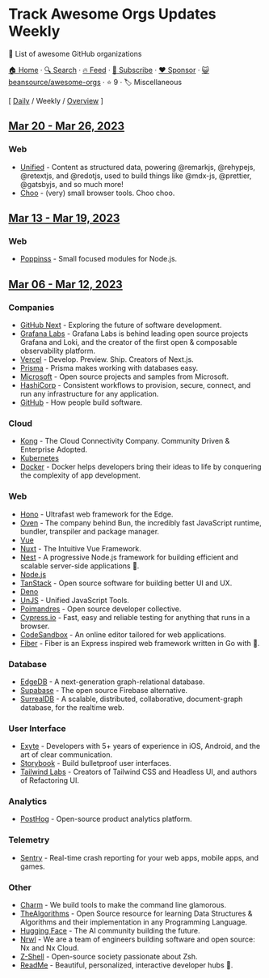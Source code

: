 # Track Awesome Orgs Updates Weekly

🥰 List of awesome GitHub organizations

[🏠 Home](/README.md) · [🔍 Search](https://www.trackawesomelist.com/search/) · [🔥 Feed](https://www.trackawesomelist.com/beansource/awesome-orgs/week/rss.xml) · [📮 Subscribe](https://trackawesomelist.us17.list-manage.com/subscribe?u=d2f0117aa829c83a63ec63c2f&id=36a103854c) · [❤️  Sponsor](https://github.com/sponsors/theowenyoung) · [😺 beansource/awesome-orgs](https://github.com/beansource/awesome-orgs) · ⭐ 9 · 🏷️ Miscellaneous

[ [Daily](/content/beansource/awesome-orgs/README.md) / Weekly / [Overview](/content/beansource/awesome-orgs/readme/README.md) ]

## [Mar 20 - Mar 26, 2023](/content/2023/12/README.md)

### Web

*   [Unified](https://github.com/unifiedjs) - Content as structured data, powering @remarkjs, @rehypejs, @retextjs, and @redotjs, used to build things like @mdx-js, @prettier, @gatsbyjs, and so much more!
*   [Choo](https://github.com/choojs) - (very) small browser tools. Choo choo.

## [Mar 13 - Mar 19, 2023](/content/2023/11/README.md)

### Web

*   [Poppinss](https://github.com/poppinss) - Small focused modules for Node.js.

## [Mar 06 - Mar 12, 2023](/content/2023/10/README.md)

### Companies

*   [GitHub Next](https://github.com/githubnext) - Exploring the future of software development.
*   [Grafana Labs](https://github.com/grafana) - Grafana Labs is behind leading open source projects Grafana and Loki, and the creator of the first open & composable observability platform.
*   [Vercel](https://github.com/vercel) - Develop. Preview. Ship. Creators of Next.js.
*   [Prisma](https://github.com/prisma) - Prisma makes working with databases easy.
*   [Microsoft](https://github.com/microsoft) - Open source projects and samples from Microsoft.
*   [HashiCorp](https://github.com/hashicorp) - Consistent workflows to provision, secure, connect, and run any infrastructure for any application.
*   [GitHub](https://github.com/github) - How people build software.

### Cloud

*   [Kong](https://github.com/Kong) - The Cloud Connectivity Company. Community Driven & Enterprise Adopted.
*   [Kubernetes](https://github.com/kubernetes)
*   [Docker](https://github.com/docker) - Docker helps developers bring their ideas to life by conquering the complexity of app development.

### Web

*   [Hono](https://github.com/honojs) - Ultrafast web framework for the Edge.
*   [Oven](https://github.com/oven-sh) - The company behind Bun, the incredibly fast JavaScript runtime, bundler, transpiler and package manager.
*   [Vue](https://github.com/vuejs)
*   [Nuxt](https://github.com/nuxt) - The Intuitive Vue Framework.
*   [Nest](https://github.com/nestjs) - A progressive Node.js framework for building efficient and scalable server-side applications 🚀.
*   [Node.js](https://github.com/nodejs)
*   [TanStack](https://github.com/TanStack) - Open source software for building better UI and UX.
*   [Deno](https://github.com/denoland)
*   [UnJS](https://github.com/unjs) - Unified JavaScript Tools.
*   [Poimandres](https://github.com/pmndrs) - Open source developer collective.
*   [Cypress.io](https://github.com/cypress-io) - Fast, easy and reliable testing for anything that runs in a browser.
*   [CodeSandbox](https://github.com/codesandbox) - An online editor tailored for web applications.
*   [Fiber](https://github.com/gofiber) - Fiber is an Express inspired web framework written in Go with 💖.

### Database

*   [EdgeDB](https://github.com/edgedb) - A next-generation graph-relational database.
*   [Supabase](https://github.com/supabase) - The open source Firebase alternative.
*   [SurrealDB](https://github.com/surrealdb) - A scalable, distributed, collaborative, document-graph database, for the realtime web.

### User Interface

*   [Exyte](https://github.com/exyte) - Developers with 5+ years of experience in iOS, Android, and the art of clear communication.
*   [Storybook](https://github.com/storybookjs) - Build bulletproof user interfaces.
*   [Tailwind Labs](https://github.com/tailwindlabs) - Creators of Tailwind CSS and Headless UI, and authors of Refactoring UI.

### Analytics

*   [PostHog](https://github.com/PostHog) - Open-source product analytics platform.

### Telemetry

*   [Sentry](https://github.com/getsentry) - Real-time crash reporting for your web apps, mobile apps, and games.

### Other

*   [Charm](https://github.com/charmbracelet) - We build tools to make the command line glamorous.
*   [TheAlgorithms](https://github.com/thealgorithms) - Open Source resource for learning Data Structures & Algorithms and their implementation in any Programming Language.
*   [Hugging Face](https://github.com/huggingface) - The AI community building the future.
*   [Nrwl](https://github.com/nrwl) - We are a team of engineers building software and open source: Nx and Nx Cloud.
*   [Z-Shell](https://github.com/z-shell) - Open-source society passionate about Zsh.
*   [ReadMe](https://github.com/readmeio) - Beautiful, personalized, interactive developer hubs 🦉.
